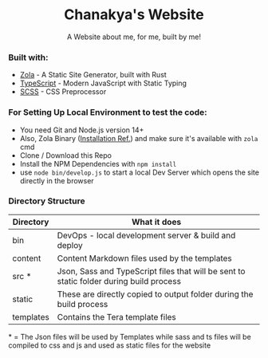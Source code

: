 <h1 align="center">Chanakya's Website</h1>
<p align="center">A Website about me, for me, built by me!</p>

### Built with:

- [Zola](https://github.com/getzola/zola) - A Static Site Generator, built with Rust
- [TypeScript](https://www.typescriptlang.org/) - Modern JavaScript with Static Typing 
- [SCSS](https://sass-lang.com) - CSS Preprocessor

### For Setting Up Local Environment to test the code:

- You need Git and Node.js version 14+
- Also, Zola Binary ([Installation Ref.](https://www.getzola.org/documentation/getting-started/installation/)) and make sure it's available with `zola` cmd
- Clone / Download this Repo
- Install the NPM Dependencies with `npm install`
- use `node bin/develop.js` to start a local Dev Server which opens the site directly in the browser

### Directory Structure

| Directory | What it does                                                                            |
| --------- | --------------------------------------------------------------------------------------- |
| bin       | DevOps - local development server & build and deploy                                    |
| content   | Content Markdown files used by the templates                                            |
| src \*    | Json, Sass and TypeScript files that will be sent to static folder during build process |
| static    | These are directly copied to output folder during the build process                     |
| templates | Contains the Tera template files                                                        |

\* = The Json files will be used by Templates while sass and ts files will be compiled to css and js and used as static files for the website
